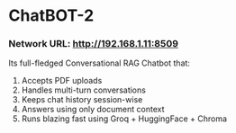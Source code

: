 # ChatBOT-2
### Network URL: http://192.168.1.11:8509

Its full-fledged Conversational RAG Chatbot that:
1. Accepts PDF uploads
2. Handles multi-turn conversations
3. Keeps chat history session-wise
4. Answers using only document context
5. Runs blazing fast using Groq + HuggingFace + Chroma
